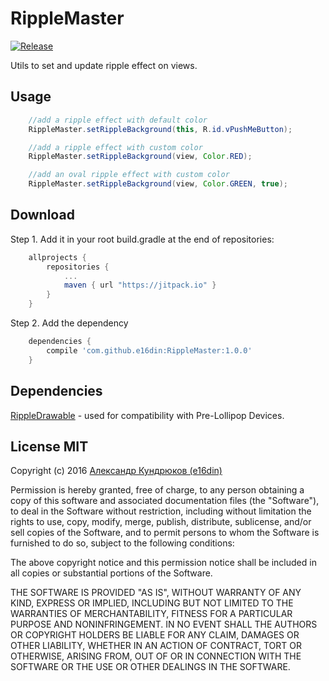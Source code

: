 # RippleMaster
[![Release](https://jitpack.io/v/e16din/RippleMaster.svg)](https://jitpack.io/#e16din/RippleMaster)

Utils to set and update ripple effect on views.

## Usage
```java
    //add a ripple effect with default color
    RippleMaster.setRippleBackground(this, R.id.vPushMeButton);

    //add a ripple effect with custom color
    RippleMaster.setRippleBackground(view, Color.RED);

    //add an oval ripple effect with custom color
    RippleMaster.setRippleBackground(view, Color.GREEN, true);
```

## Download
Step 1. Add it in your root build.gradle at the end of repositories:
```groovy
    allprojects {
        repositories {
            ...
            maven { url "https://jitpack.io" }
        }
    }
```
Step 2. Add the dependency
```groovy
    dependencies {
        compile 'com.github.e16din:RippleMaster:1.0.0'
    }
```

## Dependencies
[RippleDrawable](https://github.com/ozodrukh/RippleDrawable) - used for compatibility with Pre-Lollipop Devices.

## License MIT
Copyright (c) 2016 [Александр Кундрюков (e16din)](http://goo.gl/pzjc8x)

Permission is hereby granted, free of charge, to any person obtaining a copy
of this software and associated documentation files (the "Software"), to deal
in the Software without restriction, including without limitation the rights
to use, copy, modify, merge, publish, distribute, sublicense, and/or sell
copies of the Software, and to permit persons to whom the Software is
furnished to do so, subject to the following conditions:

The above copyright notice and this permission notice shall be included in all
copies or substantial portions of the Software.

THE SOFTWARE IS PROVIDED "AS IS", WITHOUT WARRANTY OF ANY KIND, EXPRESS OR
IMPLIED, INCLUDING BUT NOT LIMITED TO THE WARRANTIES OF MERCHANTABILITY,
FITNESS FOR A PARTICULAR PURPOSE AND NONINFRINGEMENT. IN NO EVENT SHALL THE
AUTHORS OR COPYRIGHT HOLDERS BE LIABLE FOR ANY CLAIM, DAMAGES OR OTHER
LIABILITY, WHETHER IN AN ACTION OF CONTRACT, TORT OR OTHERWISE, ARISING FROM,
OUT OF OR IN CONNECTION WITH THE SOFTWARE OR THE USE OR OTHER DEALINGS IN THE
SOFTWARE.
